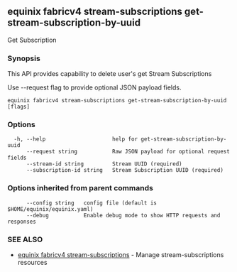 ## equinix fabricv4 stream-subscriptions get-stream-subscription-by-uuid

Get Subscription

### Synopsis

This API provides capability to delete user's get Stream Subscriptions

Use --request flag to provide optional JSON payload fields.

```
equinix fabricv4 stream-subscriptions get-stream-subscription-by-uuid [flags]
```

### Options

```
  -h, --help                     help for get-stream-subscription-by-uuid
      --request string           Raw JSON payload for optional request fields
      --stream-id string         Stream UUID (required)
      --subscription-id string   Stream Subscription UUID (required)
```

### Options inherited from parent commands

```
      --config string   config file (default is $HOME/equinix/equinix.yaml)
      --debug           Enable debug mode to show HTTP requests and responses
```

### SEE ALSO

* [equinix fabricv4 stream-subscriptions](equinix_fabricv4_stream-subscriptions.md)	 - Manage stream-subscriptions resources

